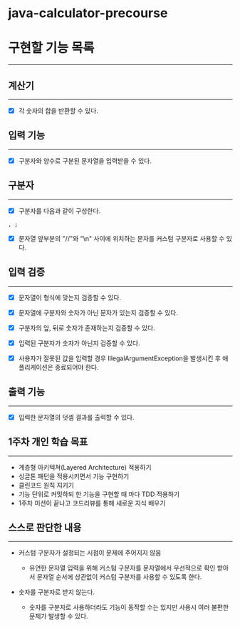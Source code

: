 # java-calculator-precourse

# 구현할 기능 목록

---


## 계산기

---
- [x] 각 숫자의 합을 반환할 수 있다.



## 입력 기능

---
- [x] 구분자와 양수로 구분된 문자열을 입력받을 수 있다.

## 구분자

---
- [x] 구분자를 다음과 같이 구성한다.

```
, ;
```
- [x] 문자열 앞부분의 "//"와 "\n" 사이에 위치하는 문자를 커스텀 구분자로 사용할 수 있다.



## 입력 검증

---
- [x] 문자열이 형식에 맞는지 검증할 수 있다.
- [x] 문자열에 구분자와 숫자가 아닌 문자가 있는지 검증할 수 있다.
- [x] 구분자의 앞, 뒤로 숫자가 존재하는지 검증할 수 있다.
- [x] 입력된 구분자가 숫자가 아닌지 검증할 수 있다.
- [x] 사용자가 잘못된 값을 입력할 경우 IllegalArgumentException을 발생시킨 후 애플리케이션은 종료되어야 한다.


## 출력 기능

---
- [x] 입력한 문자열의 덧셈 결과를 출력할 수 있다.



## 1주차 개인 학습 목표

---
- 계층형 아키텍쳐(Layered Architecture) 적용하기
- 싱글톤 패턴을 적용시키면서 기능 구현하기
- 클린코드 원칙 지키기
- 기능 단위로 커밋하되 한 기능을 구현할 때 마다 TDD 적용하기
- 1주차 미션이 끝나고 코드리뷰를 통해 새로운 지식 배우기


## 스스로 판단한 내용

---
- 커스텀 구분자가 설정되는 시점이 문제에 주어지지 않음
  - 유연한 문자열 입력을 위해 커스텀 구분자를 문자열에서 우선적으로 확인 받아서 문자열 순서에 상관없이
  커스텀 구분자를 사용할 수 있도록 한다.


- 숫자를 구분자로 받지 않는다.
  -  숫자를 구분자로 사용하더라도 기능이 동작할 수는 있지만 사용시 여러 불편한 문제가 발생할 수 있다.